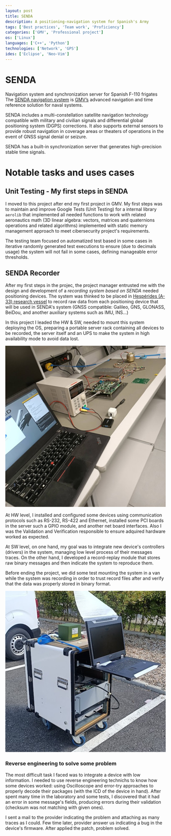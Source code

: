 ```yaml
---
layout: post
title: SENDA
description: A positioning-navigation system for Spanish's Army
tags: ['Best practices', 'Team work', 'Proficiency']
categories: ['GMV', 'Professional project']
os: ['Linux']
languages: ['C++', 'Python']
technologies: ['Network', 'GPS']
ides: ['Eclipse', 'Neo-Vim']
---
```


# SENDA
Navigation system and synchronization server for Spanish F-110 frigates
The [SENDA navigation system](https://www.gmv.com/en-es/products/defense-and-security/senda) is [GMV’s](/career/#gmv-its-defense-20192021) advanced navigation and time reference solution for naval systems.

SENDA includes a multi-constellation satellite navigation technology compatible with military and civilian signals and differential global positioning system (DGPS) corrections. It also supports external sensors to provide robust navigation in coverage areas or theaters of operations in the event of GNSS signal denial or seizure.

SENDA has a built-in synchronization server that generates high-precision stable time signals.

# Notable tasks and uses cases

## Unit Testing - My first steps in SENDA
I moved to this project after end my first project in GMV. My first steps was to maintain and improve Google Tests (Unit Testing) for a internal library `aerolib` that implemented all needed functions to work with related aeronautics math (3D linear algebra: vectors, matrices and quaternions operations and related algorithms) implemented with static memory management approach to meet cibersecurity project's requirements.

The testing team focused on automatized test based in some cases in iterative randomly generated test executions to ensure (due to decimals usage) the system will not fail in some cases, defining manageable error thresholds.

## SENDA Recorder
After my first steps in the projec, the project manager entrusted me with the design and development of a *recording system based on SENDA* needed positioning devices. The system was thinked to be placed in [Hespérides (A-33) research vessel](https://en.wikipedia.org/wiki/BIO_Hesperides) to record raw data from each positioning device that will be used in SENDA's system (GNSS compatible: Galileo, GNS, GLONASS, BeiDou, and another auxiliary systems such as IMU, INS...)

In this project I leaded the HW & SW, needed to mount this system deploying the OS, preparing a portable server rack containing all devices to be recorded, the server itself and an UPS to make the system in high availability mode to avoid data lost. 

![SENDA_Recorder_lab_pic](/assets/img/SENDA_Recorder.jpg)

At HW level, I installed and configured some devices using communication protocols such as RS-232, RS-422 and Ethernet, installed some PCI boards in the server such a GPIO module, and another net board interfaces. Also I was the Validation and Verification responsible to ensure adquired hardware worked as expected.

At SW level, on one hand, my goal was to integrate new device's controllers (drivers) in the system, managing low level process of their messages traces. On the other hand, I developed a record-replay module that stores raw binary messages and then indicate the system to reproduce them.

Before ending the project, we did some test mounting the system in a van while the system was recording in order to trust record files after and verify that the data was properly stored in binary format.

![SENDA_Recorder_pic](/assets/img/SENDA_Recorder_rack.jpg)

### Reverse engineering to solve some problem
The most difficult task I faced was to integrate a device with low information. I needed to use reverse engineering technichs to know how some devices worked: using Oscilloscope and error-try approaches to properly decode their packages (with the ICD of the device in hand). After spent many time in the laboratory and some tests, I discovered that it had an error in some message's fields, producing errors during their validation (checksum was not matching with given ones).

I sent a mail to the provider indicating the problem and attaching as many traces as I could. Few time later, provider answer us indicating a bug in the device's firmware. After applied the patch, problem solved.
